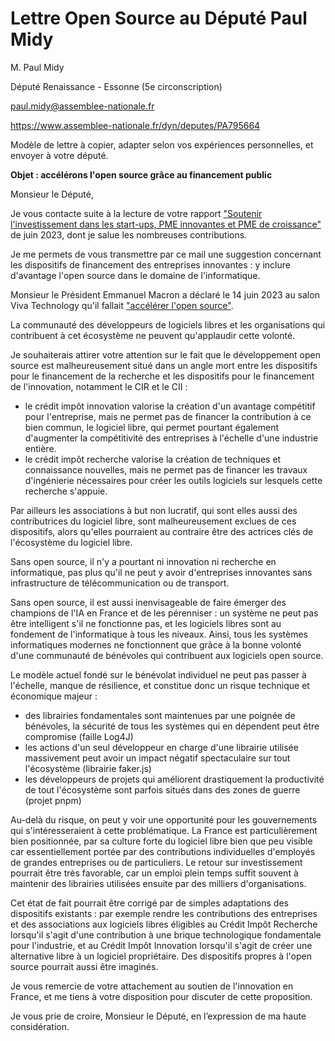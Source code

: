 # Lettre Open Source au Député Paul Midy

M. Paul Midy

Député Renaissance - Essonne (5e circonscription) 

paul.midy@assemblee-nationale.fr

https://www.assemblee-nationale.fr/dyn/deputes/PA795664

Modèle de lettre à copier, adapter selon vos expériences personnelles, et envoyer à votre député.


**Objet : accélérons l'open source grâce au financement public**

Monsieur le Député,

Je vous contacte suite à la lecture de votre rapport ["Soutenir l'investissement dans les start-ups, PME innovantes et PME de croissance"](https://mission-midy.fr/assets/rapport.pdf) de juin 2023, dont je salue les nombreuses contributions.

Je me permets de vous transmettre par ce mail une suggestion concernant les dispositifs de financement des entreprises innovantes : y inclure d'avantage l'open source dans le domaine de l'informatique.

Monsieur le Président Emmanuel Macron a déclaré le 14 juin 2023 au salon Viva Technology qu'il fallait ["accélérer l'open source"](https://x.com/VivaTech/status/1669019409749352455). 

La communauté des développeurs de logiciels libres et les organisations qui contribuent à cet écosystème ne peuvent qu'applaudir cette volonté. 

Je souhaiterais attirer votre attention sur le fait que le développement open source est malheureusement situé dans un angle mort entre les dispositifs pour le financement de la recherche et les dispositifs pour le financement de l'innovation, notamment le CIR et le CII :

- le crédit impôt innovation valorise la création d'un avantage compétitif pour l'entreprise, mais ne permet pas de financer la contribution à ce bien commun, le logiciel libre, qui permet pourtant également d'augmenter la compétitivité des entreprises à l'échelle d'une industrie entière.
- le crédit impôt recherche valorise la création de techniques et connaissance nouvelles, mais ne permet pas de financer les travaux d'ingénierie nécessaires pour créer les outils logiciels sur lesquels cette recherche s'appuie.

Par ailleurs les associations à but non lucratif, qui sont elles aussi des contributrices du logiciel libre, sont malheureusement exclues de ces dispositifs, alors qu'elles pourraient au contraire être des actrices clés de l'écosystème du logiciel libre.

Sans open source, il n'y a pourtant ni innovation ni recherche en informatique, pas plus qu'il ne peut y avoir d'entreprises innovantes sans infrastructure de télécommunication ou de transport.

Sans open source, il est aussi inenvisageable de faire émerger des champions de l'IA en France et de les pérenniser : un système ne peut pas être intelligent s'il ne fonctionne pas, et les logiciels libres sont au fondement de l'informatique à tous les niveaux. Ainsi, tous les systèmes informatiques modernes ne fonctionnent que grâce à la bonne volonté d'une communauté de bénévoles qui contribuent aux logiciels open source. 

Le modèle actuel fondé sur le bénévolat individuel ne peut pas passer à l'échelle, manque de résilience, et constitue donc un risque technique et économique majeur :

- des librairies fondamentales sont maintenues par une poignée de bénévoles, la sécurité de tous les systèmes qui en dépendent peut être compromise (faille Log4J)
- les actions d'un seul développeur en charge d'une librairie utilisée massivement peut avoir un impact négatif spectaculaire sur tout l'écosystème (librairie faker.js)
- les développeurs de projets qui améliorent drastiquement la productivité de tout l'écosystème sont parfois situés dans des zones de guerre (projet pnpm)

Au-delà du risque, on peut y voir une opportunité pour les gouvernements qui s'intéresseraient à cette problématique. La France est particulièrement bien positionnée, par sa culture forte du logiciel libre bien que peu visible car essentiellement portée par des contributions individuelles d'employés de grandes entreprises ou de particuliers. Le retour sur investissement pourrait être très favorable, car un emploi plein temps suffit souvent à maintenir des librairies utilisées ensuite par des milliers d'organisations.

Cet état de fait pourrait être corrigé par de simples adaptations des dispositifs existants : par exemple rendre les contributions des entreprises et des associations aux logiciels libres éligibles au Crédit Impôt Recherche lorsqu'il s'agit d'une contribution à une brique technologique fondamentale pour l'industrie, et au Crédit Impôt Innovation lorsqu'il s'agit de créer une alternative libre à un logiciel propriétaire. Des dispositifs propres à l'open source pourrait aussi être imaginés.

Je vous remercie de votre attachement au soutien de l'innovation en France, et me tiens à votre disposition pour discuter de cette proposition.

Je vous prie de croire, Monsieur le Député, en l’expression de ma haute considération.
